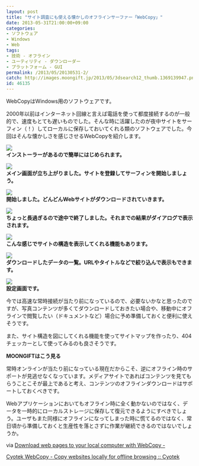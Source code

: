 ```yaml
---
layout: post
title: "サイト調査にも使える懐かしのオフラインサーファー「WebCopy」"
date: 2013-05-31T21:00:00+09:00
categories:
- ソフトウェア
- Windows
- Web
tags: 
- 技術 - オフライン
- ユーティリティ - ダウンローダー
- プラットフォーム - GUI
permalink: /2013/05/20130531-2/
catch: http://images.moongift.jp/2013/05/3dsearch12_thumb.1369139947.png
id: 46135
---
```

WebCopyはWindows用のソフトウェアです。

  
  

2000年以前はインターネット回線と言えば電話を使って都度接続するのが一般的で、速度もとても遅いものでした。そんな時に活躍したのが夜中サイトをサーフィン（！）してローカルに保存しておいてくれる類のソフトウェアでした。今回はそんな懐かしさを感じさせるWebCopyを紹介します。

  

[![](http://images.moongift.jp/2013/05/3dsearch7_thumb.1369139938.png)](http://images.moongift.jp/2013/05/3dsearch7.1369139938.png)  
**インストーラーがあるので簡単にはじめられます。**

  

[![](http://images.moongift.jp/2013/05/3dsearch9_thumb.1369139941.png)](http://images.moongift.jp/2013/05/3dsearch9.1369139941.png)  
**メイン画面が立ち上がりました。サイトを登録してサーフィンを開始しましょう。**

  

[![](http://images.moongift.jp/2013/05/3dsearch11_thumb.1369139944.png)](http://images.moongift.jp/2013/05/3dsearch11.1369139944.png)  
**開始しました。どんどんWebサイトがダウンロードされていきます。**

  

[![](http://images.moongift.jp/2013/05/3dsearch12_thumb.1369139947.png)](http://images.moongift.jp/2013/05/3dsearch12.1369139947.png)  
**ちょっと長過ぎるので途中で終了しました。それまでの結果がダイアログで表示されます。**

  

[![](http://images.moongift.jp/2013/05/3dsearch13_thumb.1369139949.png)](http://images.moongift.jp/2013/05/3dsearch13.1369139949.png)  
**こんな感じでサイトの構造を表示してくれる機能もあります。**

  

[![](http://images.moongift.jp/2013/05/3dsearch14_thumb.1369139952.png)](http://images.moongift.jp/2013/05/3dsearch14.1369139952.png)  
**ダウンロードしたデータの一覧。URLやタイトルなどで絞り込んで表示もできます。**

  

[![](http://images.moongift.jp/2013/05/3dsearch15_thumb.1369139955.png)](http://images.moongift.jp/2013/05/3dsearch15.1369139955.png)  
**設定画面です。**

  

今では高速な常時接続が当たり前になっているので、必要ないかなと思ったのですが、写真コンテンツが多くてダウンロードしておきたい場合や、移動中にオフラインで閲覧したい（ドキュメントなど）場合に予め準備しておくと便利に使えそうです。

  

また、サイト構造を図にしてくれる機能を使ってサイトマップを作ったり、404チェッカーとして使ってみるのも良さそうです。

  
  
  

**MOONGIFTはこう見る**

  

常時オンラインが当たり前になっている現在だからこそ、逆にオフライン時のサポートが見逃せなくなっています。メディアサイトであればコンテンツを見てもらうことこそが最上であると考え、コンテンツのオフラインダウンロードはサポートしておくべきです。

  

Webアプリケーションにおいてもオフライン時に全く動かないのではなく、データを一時的にローカルストレージに保存して復元できるようにすべきでしょう。ユーザもまた同様にオフラインになってしまった時に慌てるのではなく、常日頃から準備しておくと生産性を落とさずに作業が継続できるのではないでしょうか。

  

via [Download web pages to your local computer with WebCopy -](http://www.ghacks.net/2013/05/17/download-web-pages-to-your-local-computer-with-webcopy/)

  
  

[Cyotek WebCopy - Copy websites locally for offline browsing :: Cyotek](http://cyotek.com/cyotek-webcopy)

